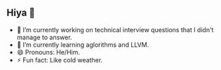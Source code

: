## Hiya 👋

<!--
**YatFungLoo/YatFungLoo** is a ✨ _special_ ✨ repository because its `README.md` (this file) appears on your GitHub profile.

Here are some ideas to get you started:

- 🔭 I’m currently working on ...
- 🌱 I’m currently learning ...
- 👯 I’m looking to collaborate on ...
- 🤔 I’m looking for help with ...
- 💬 Ask me about ...
- 📫 How to reach me: ...
- 😄 Pronouns: ...
- ⚡ Fun fact: ...
-->
- 🔭 I’m currently working on technical interview questions that I didn't manage to answer.
- 🌱 I’m currently learning aglorithms and LLVM.
- 😄 Pronouns: He/Him.
- ⚡ Fun fact: Like cold weather.
